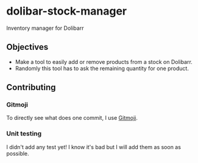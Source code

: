 # dolibar-stock-manager
Inventory manager for Dolibarr

## Objectives
* Make a tool to easily add or remove products from a stock on Dolibarr.
* Randomly this tool has to ask the remaining quantity for one product.

## Contributing

### Gitmoji
To directly see what does one commit, I use [Gitmoji](https://gitmoji.carloscuesta.me/).

### Unit testing
I didn't add any test yet! I know it's bad but I will add them as soon as possible. 